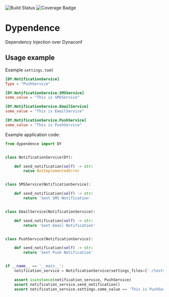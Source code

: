 ![Build Status](https://github.com/VaultVulp/dypendence/workflows/Main/badge.svg)
![Coverage Badge](https://minio.vaultvulp.dev/coverage/VaultVulp/dypendence/coverage.svg)

# Dypendence

Dependency Injection over Dynaconf

## Usage example

Example `settings.toml`

```toml
[DY.NotificationService]
Type = "PushService"

[DY.NotificationService.SMSService]
some_value = "This is SMSService"

[DY.NotificationService.EmailService]
some_value = "This is EmailService"

[DY.NotificationService.PushService]
some_value = "This is PushService"
```

Example application code:

```python
from dypendence import DY


class NotificationService(DY):

    def send_notification(self) -> str:
        raise NotImplementedError


class SMSService(NotificationService):

    def send_notification(self) -> str:
        return 'Sent SMS Notification'


class EmailService(NotificationService):

    def send_notification(self) -> str:
        return 'Sent Email Notification'


class PushService(NotificationService):

    def send_notification(self) -> str:
        return 'Sent Push Notification'


if __name__ == '__main__':
    notification_service = NotificationService(settings_files=['./tests/settings.toml'])

    assert isinstance(notification_service, PushService)
    assert notification_service.send_notification()
    assert notification_service.settings.some_value == 'This is PushService'
```
